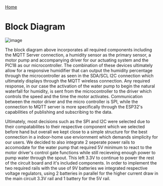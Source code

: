 [Home](/index.md)

# **Block Diagram**

![image](https://github.com/Team-309-Hydro-Pro/EGR314-Spring2024-Team309.github.io/assets/157083379/e68ec4f6-60e1-4099-b550-40bac082ce2b)


The block diagram above incorporates all required components including the MQTT Server connection, a humidity sensor as the primary sensor, a motor pump and accompanying driver for our actuating system and the PIC18 as our microcontroller. The combination of these devices ultimately allow for a responsive humidifier that can output the humidity percentage through the microcontroller as seen in the SDA/SCL I2C connection which ultimately displays through the MQTT wireless connection. Any required response, in our case the activation of the water pump to begin the natural waterfall for humidity, is sent from the microcontroller to the driver which controls the speed and the time the motor activates. Communication between the motor driver and the micro controller is SPI, while the connection to MQTT server is more specifically through the ESP32's capabilities of publishing and subscribing to the data.

Ultimately, most decisions such as the SPI and I2C were selected due to their compatabilites to their respective component which we selected before hand but overall we kept close to a simple structure for the best connection in a indoor-home use enviornment which demands simplicity for our users. We decided to also integrate 2 seperate power rails to accomodate for the water pump that required 5V minimum to react to the motor driver's control gate functions while still recieveing enough power to pump water through the spout.  This left 3.3V to continue to power the rest of the circuit board and it's included components. In order to implement the two required rails with the use of 9V batteries we integrated respective voltage regulators, using 2 batteries in parallel for the higher current draw in the main circuit 3.3V rail and 1 battery for the 5V rail.
